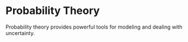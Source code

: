 # Probability Theory

Probability theory provides powerful tools for modeling and dealing with
uncertainty.

